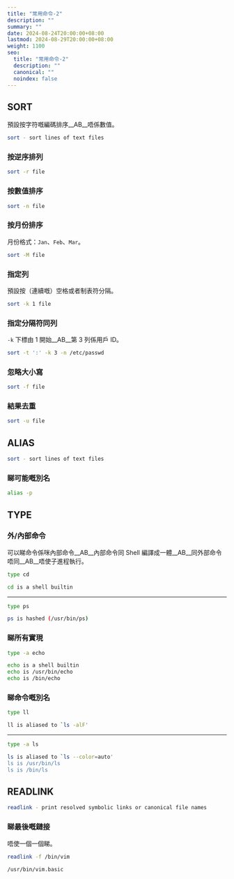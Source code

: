 ```yaml
---
title: "常用命令-2"
description: ""
summary: ""
date: 2024-08-24T20:00:00+08:00
lastmod: 2024-08-29T20:00:00+08:00
weight: 1100
seo:
  title: "常用命令-2"
  description: ""
  canonical: ""
  noindex: false
---
```


## SORT

預設按字符嘅編碼排序__AB__唔係數值。

```bash {frame="none"}
sort - sort lines of text files
```

### 按逆序排列

```bash {frame="none"}
sort -r file
```

### 按數值排序

```bash {frame="none"}
sort -n file
```

### 按月份排序

月份格式：`Jan`、`Feb`、`Mar`。

```bash {frame="none"}
sort -M file
```

### 指定列

預設按（連續嘅）空格或者制表符分隔。

```bash {frame="none"}
sort -k 1 file
```

### 指定分隔符同列

`-k` 下標由 1 開始__AB__第 3 列係用戶 ID。

```bash {frame="none"}
sort -t ':' -k 3 -n /etc/passwd
```

### 忽略大小寫

```bash {frame="none"}
sort -f file
```

### 結果去重

```bash {frame="none"}
sort -u file
```

## ALIAS

```bash {frame="none"}
sort - sort lines of text files
```

### 睇可能嘅別名

```bash {frame="none"}
alias -p
```

## TYPE

### 外/內部命令

可以睇命令係咪內部命令__AB__內部命令同 Shell 編譯成一體__AB__同外部命令唔同__AB__唔使子進程執行。

```bash {frame="none"}
type cd
```

```bash {frame="none"}
cd is a shell builtin
```

***

```bash {frame="none"}
type ps
```

```bash {frame="none"}
ps is hashed (/usr/bin/ps)
```

### 睇所有實現

```bash {frame="none"}
type -a echo
```

```bash {frame="none"}
echo is a shell builtin
echo is /usr/bin/echo
echo is /bin/echo
```

### 睇命令嘅別名

```bash {frame="none"}
type ll
```

```bash {frame="none"}
ll is aliased to `ls -alF'
```

***

```bash {frame="none"}
type -a ls
```

```bash {frame="none"}
ls is aliased to `ls --color=auto'
ls is /usr/bin/ls
ls is /bin/ls
```

## READLINK

```bash {frame="none"}
readlink - print resolved symbolic links or canonical file names
```

### 睇最後嘅鏈接

唔使一個一個睇。

```bash {frame="none"}
readlink -f /bin/vim
```

```bash {frame="none"}
/usr/bin/vim.basic
```
